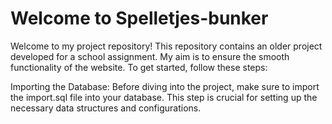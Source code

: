 # Welcome to Spelletjes-bunker

Welcome to my project repository! This repository contains an older project developed for a school assignment. My aim is to ensure the smooth functionality of the website. To get started, follow these steps:

Importing the Database: Before diving into the project, make sure to import the import.sql file into your database. This step is crucial for setting up the necessary data structures and configurations. 
